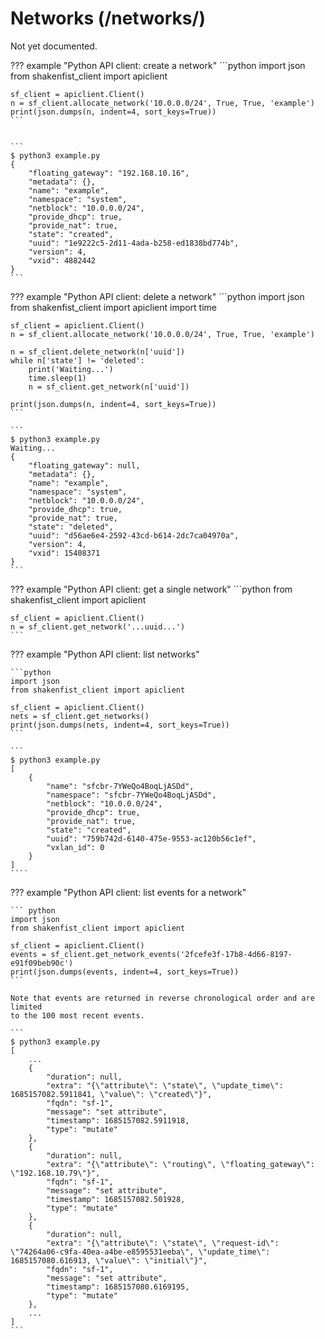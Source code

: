 # Networks (/networks/)

Not yet documented.



??? example "Python API client: create a network"
    ```python
    import json
    from shakenfist_client import apiclient

    sf_client = apiclient.Client()
    n = sf_client.allocate_network('10.0.0.0/24', True, True, 'example')
    print(json.dumps(n, indent=4, sort_keys=True))
    ```


    ```
    $ python3 example.py
    {
        "floating_gateway": "192.168.10.16",
        "metadata": {},
        "name": "example",
        "namespace": "system",
        "netblock": "10.0.0.0/24",
        "provide_dhcp": true,
        "provide_nat": true,
        "state": "created",
        "uuid": "1e9222c5-2d11-4ada-b258-ed1838bd774b",
        "version": 4,
        "vxid": 4882442
    }
    ```

??? example "Python API client: delete a network"
    ```python
    import json
    from shakenfist_client import apiclient
    import time

    sf_client = apiclient.Client()
    n = sf_client.allocate_network('10.0.0.0/24', True, True, 'example')

    n = sf_client.delete_network(n['uuid'])
    while n['state'] != 'deleted':
        print('Waiting...')
        time.sleep(1)
        n = sf_client.get_network(n['uuid'])

    print(json.dumps(n, indent=4, sort_keys=True))
    ```

    ```
    $ python3 example.py
    Waiting...
    {
        "floating_gateway": null,
        "metadata": {},
        "name": "example",
        "namespace": "system",
        "netblock": "10.0.0.0/24",
        "provide_dhcp": true,
        "provide_nat": true,
        "state": "deleted",
        "uuid": "d56ae6e4-2592-43cd-b614-2dc7ca04970a",
        "version": 4,
        "vxid": 15408371
    }
    ```

??? example "Python API client: get a single network"
    ```python
    from shakenfist_client import apiclient

    sf_client = apiclient.Client()
    n = sf_client.get_network('...uuid...')
    ```

??? example "Python API client: list networks"

    ```python
    import json
    from shakenfist_client import apiclient

    sf_client = apiclient.Client()
    nets = sf_client.get_networks()
    print(json.dumps(nets, indent=4, sort_keys=True))
    ```

    ```
    $ python3 example.py
    [
        {
            "name": "sfcbr-7YWeQo4BoqLjASDd",
            "namespace": "sfcbr-7YWeQo4BoqLjASDd",
            "netblock": "10.0.0.0/24",
            "provide_dhcp": true,
            "provide_nat": true,
            "state": "created",
            "uuid": "759b742d-6140-475e-9553-ac120b56c1ef",
            "vxlan_id": 0
        }
    ]
    ````





??? example "Python API client: list events for a network"

    ``` python
    import json
    from shakenfist_client import apiclient

    sf_client = apiclient.Client()
    events = sf_client.get_network_events('2fcefe3f-17b8-4d66-8197-e91f09beb90c')
    print(json.dumps(events, indent=4, sort_keys=True))
    ```

    Note that events are returned in reverse chronological order and are limited
    to the 100 most recent events.

    ```
    $ python3 example.py
    [
        ...
        {
            "duration": null,
            "extra": "{\"attribute\": \"state\", \"update_time\": 1685157082.5911841, \"value\": \"created\"}",
            "fqdn": "sf-1",
            "message": "set attribute",
            "timestamp": 1685157082.5911918,
            "type": "mutate"
        },
        {
            "duration": null,
            "extra": "{\"attribute\": \"routing\", \"floating_gateway\": \"192.168.10.79\"}",
            "fqdn": "sf-1",
            "message": "set attribute",
            "timestamp": 1685157082.501928,
            "type": "mutate"
        },
        {
            "duration": null,
            "extra": "{\"attribute\": \"state\", \"request-id\": \"74264a06-c9fa-40ea-a4be-e8595531eeba\", \"update_time\": 1685157080.616913, \"value\": \"initial\"}",
            "fqdn": "sf-1",
            "message": "set attribute",
            "timestamp": 1685157080.6169195,
            "type": "mutate"
        },
        ...
    ]
    ```